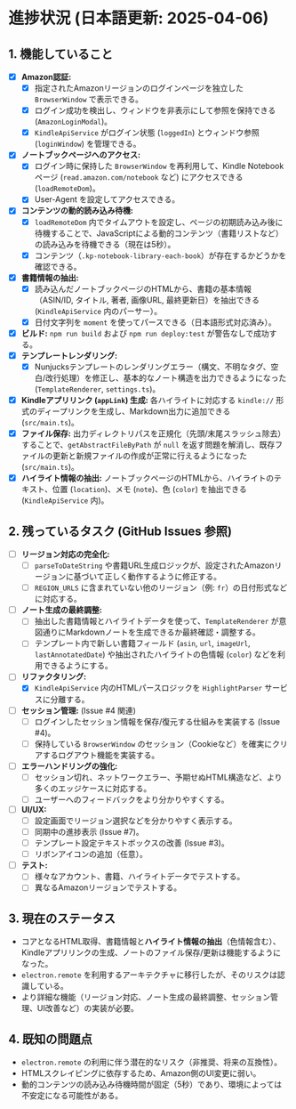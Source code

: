 # 進捗状況 (日本語更新: 2025-04-06)

## 1. 機能していること

- [x] **Amazon認証:**
    - [x] 指定されたAmazonリージョンのログインページを独立した `BrowserWindow` で表示できる。
    - [x] ログイン成功を検出し、ウィンドウを非表示にして参照を保持できる (`AmazonLoginModal`)。
    - [x] `KindleApiService` がログイン状態 (`loggedIn`) とウィンドウ参照 (`loginWindow`) を管理できる。
- [x] **ノートブックページへのアクセス:**
    - [x] ログイン時に保持した `BrowserWindow` を再利用して、Kindle Notebook ページ (`read.amazon.com/notebook` など) にアクセスできる (`loadRemoteDom`)。
    - [x] User-Agent を設定してアクセスできる。
- [x] **コンテンツの動的読み込み待機:**
    - [x] `loadRemoteDom` 内でタイムアウトを設定し、ページの初期読み込み後に待機することで、JavaScriptによる動的コンテンツ（書籍リストなど）の読み込みを待機できる（現在は5秒）。
    - [x] コンテンツ（`.kp-notebook-library-each-book`）が存在するかどうかを確認できる。
- [x] **書籍情報の抽出:**
    - [x] 読み込んだノートブックページのHTMLから、書籍の基本情報（ASIN/ID, タイトル, 著者, 画像URL, 最終更新日）を抽出できる (`KindleApiService` 内のパーサー）。
    - [x] 日付文字列を `moment` を使ってパースできる（日本語形式対応済み）。
- [x] **ビルド:** `npm run build` および `npm run deploy:test` が警告なしで成功する。
- [x] **テンプレートレンダリング:**
    - [x] Nunjucksテンプレートのレンダリングエラー（構文、不明なタグ、空白/改行処理）を修正し、基本的なノート構造を出力できるようになった (`TemplateRenderer`, `settings.ts`)。
- [x] **Kindleアプリリンク (`appLink`) 生成:** 各ハイライトに対応する `kindle://` 形式のディープリンクを生成し、Markdown出力に追加できる (`src/main.ts`)。
- [x] **ファイル保存:** 出力ディレクトリパスを正規化（先頭/末尾スラッシュ除去）することで、`getAbstractFileByPath` が `null` を返す問題を解消し、既存ファイルの更新と新規ファイルの作成が正常に行えるようになった (`src/main.ts`)。
- [x] **ハイライト情報の抽出:** ノートブックページのHTMLから、ハイライトのテキスト、位置 (`location`)、メモ (`note`)、色 (`color`) を抽出できる (`KindleApiService` 内)。

## 2. 残っているタスク (GitHub Issues 参照)

- [ ] **リージョン対応の完全化:**
    - [ ] `parseToDateString` や書籍URL生成ロジックが、設定されたAmazonリージョンに基づいて正しく動作するように修正する。
    - [ ] `REGION_URLS` に含まれていない他のリージョン（例: `fr`）の日付形式などに対応する。
- [ ] **ノート生成の最終調整:**
    - [ ] 抽出した書籍情報とハイライトデータを使って、`TemplateRenderer` が意図通りにMarkdownノートを生成できるか最終確認・調整する。
    - [ ] テンプレート内で新しい書籍フィールド (`asin`, `url`, `imageUrl`, `lastAnnotatedDate`) や抽出されたハイライトの色情報 (`color`) などを利用できるようにする。
- [ ] **リファクタリング:**
    - [x] `KindleApiService` 内のHTMLパースロジックを `HighlightParser` サービスに分離する。
- [ ] **セッション管理:** (Issue #4 関連)
    - [ ] ログインしたセッション情報を保存/復元する仕組みを実装する (Issue #4)。
    - [ ] 保持している `BrowserWindow` のセッション（Cookieなど）を確実にクリアするログアウト機能を実装する。
- [ ] **エラーハンドリングの強化:**
    - [ ] セッション切れ、ネットワークエラー、予期せぬHTML構造など、より多くのエッジケースに対応する。
    - [ ] ユーザーへのフィードバックをより分かりやすくする。
- [ ] **UI/UX:**
    - [ ] 設定画面でリージョン選択などを分かりやすく表示する。
    - [ ] 同期中の進捗表示 (Issue #7)。
    - [ ] テンプレート設定テキストボックスの改善 (Issue #3)。
    - [ ] リボンアイコンの追加（任意）。
- [ ] **テスト:**
    - [ ] 様々なアカウント、書籍、ハイライトデータでテストする。
    - [ ] 異なるAmazonリージョンでテストする。

## 3. 現在のステータス

*   コアとなるHTML取得、書籍情報と**ハイライト情報の抽出**（色情報含む）、Kindleアプリリンクの生成、ノートのファイル保存/更新は機能するようになった。
*   `electron.remote` を利用するアーキテクチャに移行したが、そのリスクは認識している。
*   より詳細な機能（リージョン対応、ノート生成の最終調整、セッション管理、UI改善など）の実装が必要。

## 4. 既知の問題点

*   `electron.remote` の利用に伴う潜在的なリスク（非推奨、将来の互換性）。
*   HTMLスクレイピングに依存するため、Amazon側のUI変更に弱い。
*   動的コンテンツの読み込み待機時間が固定（5秒）であり、環境によっては不安定になる可能性がある。
